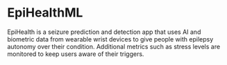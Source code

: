 # EpiHealthML

EpiHealth is a seizure prediction and detection app that uses AI and biometric data from wearable wrist devices to give people with epilepsy autonomy over their condition. Additional metrics such as stress levels are monitored to keep users aware of their triggers.

